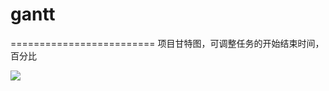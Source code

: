 # gantt
=========================
项目甘特图，可调整任务的开始结束时间，百分比

![](https://raw.githubusercontent.com/lenxeon/gantt/master/public/images/screen.png)
